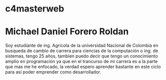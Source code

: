 # c4masterweb

# Michael Daniel Forero Roldan

Soy estudiante de ing. Agricola de la universidad Nacional de Colombia en busqueda de cambio de carrera para ciencias de la computación o ing. de sistemas, tengo 25 años, tambien puedo decir que tengo un conocimiento amplio en programación ya que en el trancurso de mi carrera es a la parte que mas me he enfocado, la verdad espero aprender bastante en este ciclo para así poder emprender como desarrollador.
